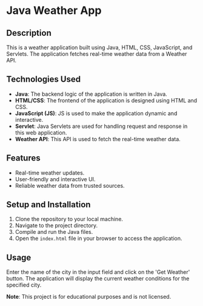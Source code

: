 # Java Weather App

## Description
This is a weather application built using Java, HTML, CSS, JavaScript, and Servlets. The application fetches real-time weather data from a Weather API.

## Technologies Used
- **Java**: The backend logic of the application is written in Java.
- **HTML/CSS**: The frontend of the application is designed using HTML and CSS.
- **JavaScript (JS)**: JS is used to make the application dynamic and interactive.
- **Servlet**: Java Servlets are used for handling request and response in this web application.
- **Weather API**: This API is used to fetch the real-time weather data.

## Features
- Real-time weather updates.
- User-friendly and interactive UI.
- Reliable weather data from trusted sources.

## Setup and Installation
1. Clone the repository to your local machine.
2. Navigate to the project directory.
3. Compile and run the Java files.
4. Open the `index.html` file in your browser to access the application.

## Usage
Enter the name of the city in the input field and click on the 'Get Weather' button. The application will display the current weather conditions for the specified city.

**Note**: This project is for educational purposes and is not licensed.

